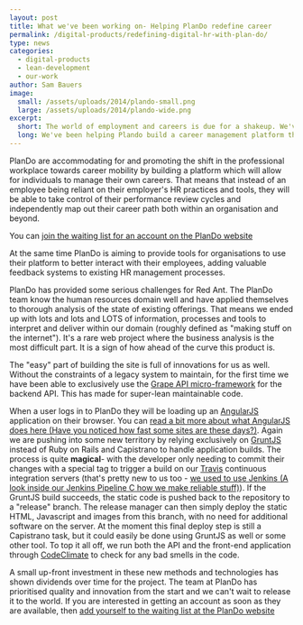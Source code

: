 ```yaml
---
layout: post
title: What we've been working on- Helping PlanDo redefine career
permalink: /digital-products/redefining-digital-hr-with-plan-do/
type: news
categories:
  - digital-products
  - lean-development
  - our-work
author: Sam Bauers
image:
  small: /assets/uploads/2014/plando-small.png
  large: /assets/uploads/2014/plando-wide.png
excerpt:
  short: The world of employment and careers is due for a shakeup. We've been helping Plando build a career management platform that we think will fundamentally change the careers landscape.
  long: We've been helping Plando build a career management platform that will shakeup the world of employment and careers by giving individuals the tools to manage their own careers. Traditionally employees have been reliant on their employer's HR practices and tools to successfully map their career path. Plando changes all this. The project has been chock full of innovative ideas and code, with the whole project being built on the Grape API micro-framework
---
```


PlanDo are accommodating for and promoting the shift in the professional workplace towards career mobility by building a platform which will allow for individuals to manage their own careers. That means that instead of an employee being reliant on their employer's HR practices and tools, they will be able to take control of their performance review cycles and independently map out their career path both within an organisation and beyond.

You can [join the waiting list for an account on the PlanDo website](http://plando.com)

At the same time PlanDo is aiming to provide tools for organisations to use their platform to better interact with their employees, adding valuable feedback systems to existing HR management processes.

PlanDo has provided some serious challenges for Red Ant. The PlanDo team know the human resources domain well and have applied themselves to thorough analysis of the state of existing offerings. That means we ended up with lots and lots and LOTS of information, processes and tools to interpret and deliver within our domain (roughly defined as "making stuff on the internet"). It's a rare web project where the business analysis is the most difficult part. It is a sign of how ahead of the curve this product is.

The "easy" part of building the site is full of innovations for us as well. Without the constraints of a legacy system to maintain, for the first time we have been able to exclusively use the [Grape API micro-framework](https://github.com/intridea/grape) for the backend API. This has made for super-lean maintainable code.

When a user logs in to PlanDo they will be loading up an [AngularJS](http://angularjs.org/) application on their browser. You can [read a bit more about what AngularJS does here (Have you noticed how fast some sites are these days?)](/pjax/asynchronous-javascript-frameworks-like-angular-js/). Again we are pushing into some new territory by relying exclusively on [GruntJS](http://gruntjs.com/) instead of Ruby on Rails and Capistrano to handle application builds. The process is quite **magical**- with the developer only needing to commit their changes with a special tag to trigger a build on our [Travis](https://travis-ci.com/) continuous integration servers (that's pretty new to us too - [we used to use Jenkins (A look inside our Jenkins Pipeline C how we make reliable stuff)](/automated-testing/a-look-inside-our-jenkins-pipeline-how-we-make-reliable-stuff/)). If the GruntJS build succeeds, the static code is pushed back to the repository to a "release" branch. The release manager can then simply deploy the static HTML, Javascript and images from this branch, with no need for additional software on the server. At the moment this final deploy step is still a Capistrano task, but it could easily be done using GruntJS as well or some other tool. To top it all off, we run both the API and the front-end application through [CodeClimate](https://codeclimate.com/) to check for any bad smells in the code.

A small up-front investment in these new methods and technologies has shown dividends over time for the project. The team at PlanDo has prioritised quality and innovation from the start and we can't wait to release it to the world. If you are interested in getting an account as soon as they are available, then [add yourself to the waiting list at the PlanDo website](http://plando.com)
